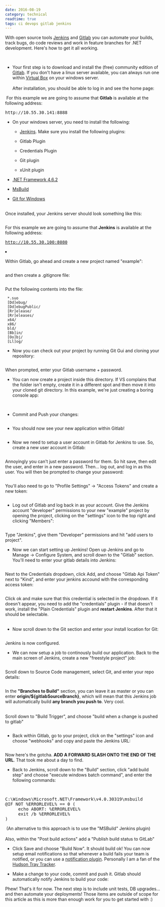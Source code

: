 ```yaml
---
date: 2016-08-19
category: technical
readtime: true
tags: ci devops gitlab jenkins
---
```

<p>With open source tools <a href="https://jenkins.io">Jenkins</a> and <a href="https://gitlab.com">Gitlab</a> you can automate your builds, track bugs, do code reviews and work in feature branches for .NET development. Here's how to get it all working.</p><br />



* Your first step is to download and install the (free) community edition of <a href="https://gitlab.com">Gitlab</a>. If you don't have a linux server available, you can always run one within <a href="https://www.virtualbox.org">Virtual Box</a> on your windows server. <br /><br />After installation, you should be able to log in and see the home page:
<img data-src="https://static.lachlanbarclay.net/pics/gitjenk/01.Gitlab.png" class="img-responsive lazyload" />
For this example we are going to assume that <b>Gitlab</b> is available at the following address:
<br /><pre>http://10.55.30.141:8888</pre>



* On your windows server, you need to install the following:

	* <a href="https://jenkins.io">Jenkins</a>. Make sure you install the following plugins:
		
	* Gitlab Plugin
		
	* Credentials Plugin
		
	* Git plugin
		
	* xUnit plugin
	
* <a href="https://www.microsoft.com/en-au/download/details.aspx?id=53344">.NET Framework 4.6.2</a>  
	
* <a href="https://www.microsoft.com/en-us/download/details.aspx?id=48159">MsBuild</a>  
	
* <a href="https://git-scm.com/download/win">Git for Windows</a></ul>
	
	<br />Once installed, your Jenkins server should look something like this:

	<img data-src="https://static.lachlanbarclay.net/pics/gitjenk/02.Jenkins.png" class="img-responsive lazyload" />
	
	For this example we are going to assume that <b>Jenkins</b> is available at the following address:
<br /><pre>http://10.55.30.100:8080</pre>


* Within Gitlab, go ahead and create a new project named "example":

<img data-src="https://static.lachlanbarclay.net/pics/gitjenk/03.a.GitlabNewProject.png" class="img-responsive lazyload" />

and then create a .gitignore file:

<img data-src="https://static.lachlanbarclay.net/pics/gitjenk/03.b.GitLabGitIgnore.png" class="img-responsive lazyload" />

Put the following contents into the file:
```
 *.suo
 [Dd]ebug/
 [Dd]ebugPublic/
 [Rr]elease/
 [Rr]eleases/
 x64/
 x86/
 bld/
 [Bb]in/
 [Oo]bj/
 [Ll]og/
  ```

 

* Now you can check out your project by running Git Gui and cloning your repository:

<img data-src="https://static.lachlanbarclay.net/pics/gitjenk/03.c.GitClone.png" class="img-responsive lazyload" />

When prompted, enter your Gitlab username + password.


* You can now create a project inside this directory. If VS complains that the folder isn't empty, create it in a different spot and then move it into your cloned git directory. In this example, we're just creating a boring console app:

<img data-src="https://static.lachlanbarclay.net/pics/gitjenk/04.VS-Example.png" class="img-responsive lazyload" />
<img data-src="https://static.lachlanbarclay.net/pics/gitjenk/05.VS-Example2.png" class="img-responsive lazyload" />


* Commit and Push your changes:

<img data-src="https://static.lachlanbarclay.net/pics/gitjenk/06.GitCommit.png" class="img-responsive lazyload" />


* You should now see your new application within Gitlab!

<img data-src="https://static.lachlanbarclay.net/pics/gitjenk/12.GitLabRepo.png" class="img-responsive lazyload" />


* Now we need to setup a user account in Gitlab for Jenkins to use. So, create a new user account in Gitlab:

<img data-src="https://static.lachlanbarclay.net/pics/gitjenk/13.NewJenkinsUser.png" class="img-responsive lazyload" />

Annoyingly you can't just enter a password for them. So hit save, then edit the user, and enter in a new password. Then... log out, and log in as this user. You will then be prompted to change your password:

<img data-src="https://static.lachlanbarclay.net/pics/gitjenk/14.JenkinsLogOutLogIn.png" class="img-responsive lazyload" />

You'll also need to go to "Profile Settings" -> "Access Tokens" and create a new token:

<img data-src="https://static.lachlanbarclay.net/pics/gitjenk/17.GitlabAccessToken.png" class="img-responsive lazyload" />


* Log out of Gitlab and log back in as your account. Give the Jenkins account "developer" permissions to your new "example" project by opening the project, clicking on the "settings" icon to the top right and clicking "Members":

<img data-src="https://static.lachlanbarclay.net/pics/gitjenk/15.AddJenkinsToProject.png" class="img-responsive lazyload" />

Type "Jenkins", give them "Developer" permissions and hit "add users to project".



* Now we can start setting up Jenkins! Open up Jenkins and go to Manage -> Configure System, and scroll down to the "Gitlab" section. You'll need to enter your gitlab details into Jenkins:

<img data-src="https://static.lachlanbarclay.net/pics/gitjenk/19.JenkinsConfigureApi.png" class="img-responsive lazyload" />

Next to the Credentials dropdown, click Add, and choose "Gitlab Api Token" next to "Kind", and enter your jenkins accound with the corresponding access token:

<img data-src="https://static.lachlanbarclay.net/pics/gitjenk/18.JenkinsConfigureGitlab.png" class="img-responsive lazyload" />

Click ok and make sure that this credential is selected in the dropdown. If it doesn't appear, you need to add the "credentials" plugin - if that doesn't work, install the "Plain Credentials" plugin and <b>restart Jenkins</b>. After that it should be selectable. <br /><br />


* Now scroll down to the Git section and enter your install location for Git:

<img data-src="https://static.lachlanbarclay.net/pics/gitjenk/20.JenkinsConfigureGit.png" class="img-responsive lazyload" />

Jenkins is now configured.


* We can now setup a job to continously build our application. Back to the main screen of Jenkins, create a new "freestyle project" job:

<img data-src="https://static.lachlanbarclay.net/pics/gitjenk/16.JenkinsNewJob.png" class="img-responsive lazyload" />

Scroll down to Source Code management, select Git, and enter your repo details:

<img data-src="https://static.lachlanbarclay.net/pics/gitjenk/21.JenkinsConfigureGitCheckout.png" class="img-responsive lazyload" />

In the <b>"Branches to Build"</b> section, you can leave it as master or you can enter <b>origin/${gitlabSourceBranch}</b>, which will mean that this Jenkins job will automatically build <b>any branch you push to</b>. Very cool.
<br /><br />

Scroll down to "Build Trigger", and choose "build when a change is pushed to gitlab"

<img data-src="https://static.lachlanbarclay.net/pics/gitjenk/22.GitlabBuildTriggers.png" class="img-responsive lazyload" />
 

* Back within Gitlab, go to your project, click on the "settings" icon and choose "webhooks" and copy and paste the Jenkins URL:

<img data-src="https://static.lachlanbarclay.net/pics/gitjenk/23.GitlabWebHook.png" class="img-responsive lazyload" />

Now here's the gotcha. <b>ADD A FORWARD SLASH ONTO THE END OF THE URL</b>. That took me about a day to find.


* Back to Jenkins, scroll down to the "Build" section, click "add build step" and choose "execute windows batch command", and enter the following commands:
<br />
<pre>C:\Windows\Microsoft.NET\Framework\v4.0.30319\msbuild
@IF NOT %ERRORLEVEL% == 0 ( 
     echo ABORT: %ERRORLEVEL%
     exit /b %ERRORLEVEL%
)
</pre>

<img data-src="https://static.lachlanbarclay.net/pics/gitjenk/24.a.JenkinsBuildSetup.png" class="img-responsive lazyload" />
(An alternative to this approach is to use the "MSBuild" Jenkins plugin)
<br /><br />
Also, within the "Post build actions" add a "Publish build status to GitLab"

<img data-src="https://static.lachlanbarclay.net/pics/gitjenk/24.b.JenkinsBuildSetup.png" class="img-responsive lazyload" />



* Click Save and choose "Build Now". It should build ok! You can now setup email notifications so that whenever a build fails your team is notified, or you can use a <a href="https://wiki.jenkins-ci.org/display/JENKINS/Plugins#Plugins-Buildnotifiers">notification plugin</a>. Personally I am a fan of the <a href="https://github.com/aseigneurin/hudson-tray-tracker">Hudson Tray Tracker</a>. 


* Make a change to your code, commit and push it. Gitlab should automatically notify Jenkins to build your code:

<img data-src="https://static.lachlanbarclay.net/pics/gitjenk/25.JenkinsBuild.png" class="img-responsive lazyload" />


<br />
Phew! That's it for now. The next step is to include unit tests, DB upgrades... and then automate your deployments! Those items are outside of scope for this article as this is more than enough work for you to get started with :)